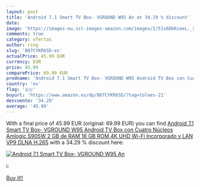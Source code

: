 ```yaml
---
layout: post
title: 'Android 7.1 Smart TV Box- VGROUND W95 An at 34.29 % discount'
date: 
image: 'https://images-eu.ssl-images-amazon.com/images/I/51s6DbKceeL._SL200_.jpg'
comments: true
category: ofertas
author: ring
slug: 'B07CYKR6SD-es'
actualPrice: 45.99 EUR
currency: EUR
price: 45.99
comparePrice: 69.99 EUR
prodname: 'Android 7.1 Smart TV Box- VGROUND W95 Android TV Box con Cuatro Núcleos Amlogic S905W  2 GB de RAM 16 GB ROM  4K UHD  Wi-Fi Incorporado y LAN VP9 DLNA H.265'
country: 'es'
flag: '🇪🇸'
buyurl: 'https://www.amazon.es/dp/B07CYKR6SD/?tag=tolees-21'
descuento: '34.29'
average: '45.99'
---
```


With a final price of 45.99 EUR (original: 69.99 EUR) you can find [Android 7.1 Smart TV Box- VGROUND W95 Android TV Box con Cuatro Núcleos Amlogic S905W  2 GB de RAM 16 GB ROM  4K UHD  Wi-Fi Incorporado y LAN VP9 DLNA H.265](https://www.amazon.es/dp/B07CYKR6SD/?tag=tolees-21) with a  34.29 % discount here:

[![Android 7.1 Smart TV Box- VGROUND W95 An](https://images-eu.ssl-images-amazon.com/images/I/51s6DbKceeL._SL200_.jpg)](https://www.amazon.es/dp/B07CYKR6SD/?tag=tolees-21)

ℹ️:


[Buy it!!](https://www.amazon.es/dp/B07CYKR6SD/?tag=tolees-21)
